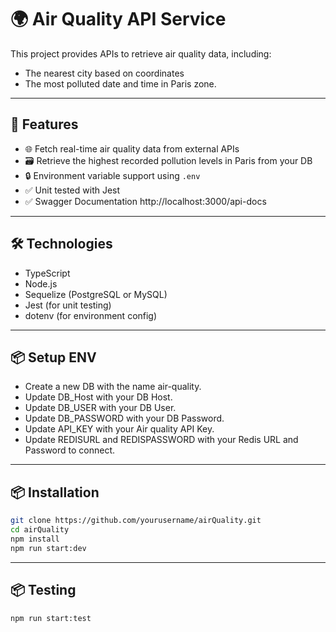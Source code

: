 # 🌍 Air Quality API Service

This project provides APIs to retrieve air quality data, including:
- The nearest city based on coordinates
- The most polluted date and time in Paris zone.
---

## 🚀 Features

- 🌐 Fetch real-time air quality data from external APIs
- 🗃️ Retrieve the highest recorded pollution levels in Paris from your DB
- 🔒 Environment variable support using `.env`
- ✅ Unit tested with Jest
- ✅ Swagger Documentation http://localhost:3000/api-docs

---

## 🛠️ Technologies

- TypeScript
- Node.js
- Sequelize (PostgreSQL or MySQL)
- Jest (for unit testing)
- dotenv (for environment config)
  
---

## 📦 Setup ENV 

- Create a new DB with the name air-quality.
- Update DB_Host with your DB Host.
- Update DB_USER with your DB User.
- Update DB_PASSWORD with your DB Password.
- Update API_KEY with your Air quality API Key.
- Update REDISURL and REDISPASSWORD with your Redis URL and Password to connect.
  
---

## 📦 Installation

```bash
git clone https://github.com/yourusername/airQuality.git
cd airQuality
npm install
npm run start:dev
```
---
## 📦 Testing
```bash
npm run start:test
```
